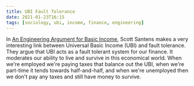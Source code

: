 ```yaml
---
title: UBI Fault Tolerance
date: 2021-01-23T16:15
tags: [sociology, ubi, income, finance, engineering]
---
```


In [An Engineering Argument for Basic Income][ubi], Scott Santens makes a very
interesting link between Universal Basic Income (UBI) and fault tolerance. They
argue that UBI acts as a fault tolerant system for our finance. It moderates our
ability to live and survive in this economical world. When we're employed we're
paying taxes that balance out the UBI, when we're part-time it tends towards
half-and-half, and when we're unemployed then we don't pay any taxes and still
have money to survive.

[ubi]: https://scottsantens.com/engineering-argument-for-unconditional-universal-basic-income-ubi-fault-tolerance-graceful-failure-redundancy
